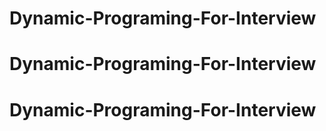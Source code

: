 # Dynamic-Programing-For-Interview
# Dynamic-Programing-For-Interview
# Dynamic-Programing-For-Interview
